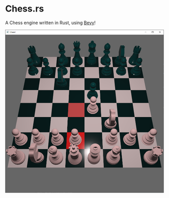 # Chess.rs

A Chess engine written in Rust, using [Bevy](https://bevyengine.org/)!

![Screenshot](./screenshot.png)